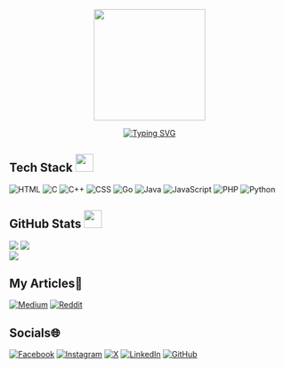 <div id="header" align=center>
  <img src="https://media2.giphy.com/media/WIQ0N0OUvei1OW1h9Z/giphy.gif?cid=6c09b952ewv9zsffgvxxttp7ixeh693hrm7leb3v0dytmrro&ep=v1_internal_gif_by_id&rid=giphy.gif&ct=s" width="200"/>

[![Typing SVG](https://readme-typing-svg.herokuapp.com?font=jost&pause=1000&color=37F71F&center=true&vCenter=true&width=435&lines=Hey+there!+I'm+Afriza;I'm+a+programmer;and+I'm+also+learning+about;networking+and+cybersecurity)](https://git.io/typing-svg)
</div>

##  Tech Stack <img src="https://media2.giphy.com/media/QssGEmpkyEOhBCb7e1/giphy.gif?cid=ecf05e47a0n3gi1bfqntqmob8g9aid1oyj2wr3ds3mg700bl&rid=giphy.gif" width=32px>
![HTML](https://img.shields.io/badge/HTML-%23E34F26.svg?logo=html5&logoColor=white)
![C](https://img.shields.io/badge/C-00599C?logo=c&logoColor=white)
![C++](https://img.shields.io/badge/C++-%2300599C.svg?logo=c%2B%2B&logoColor=white)
![CSS](https://img.shields.io/badge/CSS-1572B6?logo=css3&logoColor=fff)
![Go](https://img.shields.io/badge/Go-%2300ADD8.svg?&logo=go&logoColor=white)
![Java](https://img.shields.io/badge/Java-%23ED8B00.svg?logo=openjdk&logoColor=white)
![JavaScript](https://img.shields.io/badge/JavaScript-F7DF1E?logo=javascript&logoColor=000)
![PHP](https://img.shields.io/badge/php-%23777BB4.svg?&logo=php&logoColor=white)
![Python](https://img.shields.io/badge/Python-3776AB?logo=python&logoColor=fff)

## GitHub Stats <img src="https://media2.giphy.com/media/hZE5xoaM0Oxw4xiqH7/giphy.gif?cid=6c09b952yym2doqty2udkshd5vsavhvngoz4cpiq4se4dp5a&ep=v1_internal_gif_by_id&rid=giphy.gif&ct=g" width=32px> 
![](https://github-readme-stats.vercel.app/api?username=Afriza90&theme=gotham&show_icons=true)
![](https://github-readme-streak-stats.herokuapp.com/?user=Afriza90&theme=gotham&hide_border=false)<br/>
![](https://github-readme-stats.vercel.app/api/top-langs/?username=Afriza90&theme=gotham&hide_border=false&include_all_commits=true&count_private=true&layout=compact)

## My Articles📜
[![Medium](https://img.shields.io/badge/Medium-black?logo=medium&logoColor=white)](https://medium.com/@aoihina90)
[![Reddit](https://img.shields.io/badge/Reddit-FF4500?logo=reddit&logoColor=white)](https://www.reddit.com/user/No-Can6596/)

## Socials🌐
[![Facebook](https://img.shields.io/badge/Facebook-%231877F2.svg?logo=Facebook&logoColor=white)](https://facebook.com/)
[![Instagram](https://img.shields.io/badge/Instagram-%23E4405F.svg?logo=Instagram&logoColor=white)](https://instagram.com/https://www.instagram.com/afzadln/)
[![X](https://img.shields.io/badge/X-%23000000.svg?logo=X&logoColor=white)](https://x.com/Aruna485)
[![LinkedIn](https://img.shields.io/badge/LinkedIn-%230077B5.svg?logo=linkedin&logoColor=white)](https://linkedin.com/in/)
[![GitHub](https://img.shields.io/badge/GitHub-%23121011.svg?logo=github&logoColor=white)](https://github.com/Afriza90)


